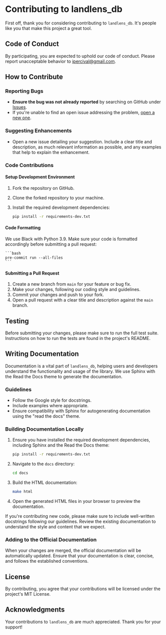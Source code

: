 # Contributing to landlens_db

First off, thank you for considering contributing to `landlens_db`. It's people like you that make this project a great tool.

## Code of Conduct

By participating, you are expected to uphold our code of conduct. Please report unacceptable behavior to [ipercival@gmail.com](ipercival@gmail.com).

## How to Contribute

### Reporting Bugs

- **Ensure the bug was not already reported** by searching on GitHub under [Issues](https://github.com/username/landlens_db/issues).
- If you're unable to find an open issue addressing the problem, [open a new one](https://github.com/username/landlens_db/issues/new).

### Suggesting Enhancements

- Open a new issue detailing your suggestion. Include a clear title and description, as much relevant information as possible, and any examples that help to explain the enhancement.

### Code Contributions

#### Setup Development Environment

1. Fork the repository on GitHub.
2. Clone the forked repository to your machine.
3. Install the required development dependencies:

   ```bash
   pip install -r requirements-dev.txt
    ```

#### Code Formatting

We use Black with Python 3.9. Make sure your code is formatted accordingly before submitting a pull request:

    ```bash
    pre-commit run --all-files
    ```

#### Submitting a Pull Request

1. Create a new branch from `main` for your feature or bug fix.
2. Make your changes, following our coding style and guidelines.
3. Commit your changes and push to your fork.
4. Open a pull request with a clear title and description against the `main` branch.

## Testing

Before submitting your changes, please make sure to run the full test suite. Instructions on how to run the tests are found in the project's README.

## Writing Documentation

Documentation is a vital part of `landlens_db`, helping users and developers understand the functionality and usage of the library. We use Sphinx with the Read the Docs theme to generate the documentation.

### Guidelines

- Follow the Google style for docstrings.
- Include examples where appropriate.
- Ensure compatibility with Sphinx for autogenerating documentation using the "read the docs" theme.

### Building Documentation Locally

1. Ensure you have installed the required development dependencies, including Sphinx and the Read the Docs theme:

   ```bash
   pip install -r requirements-dev.txt
   ```

2. Navigate to the `docs` directory:

   ```bash
   cd docs
   ```

3. Build the HTML documentation:

   ```bash
   make html
   ```

4. Open the generated HTML files in your browser to preview the documentation.

If you're contributing new code, please make sure to include well-written docstrings following our guidelines. Review the existing documentation to understand the style and content that we expect.

### Adding to the Official Documentation

When your changes are merged, the official documentation will be automatically updated. Ensure that your documentation is clear, concise, and follows the established conventions.

## License

By contributing, you agree that your contributions will be licensed under the project's MIT License.

## Acknowledgments

Your contributions to `landlens_db` are much appreciated. Thank you for your support!
